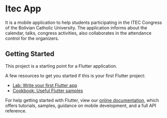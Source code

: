 # Itec App

It is a mobile application to help students participating in the ITEC Congress of the Bolivian Catholic University. The application informs about the calendar, talks, congress activities, also collaborates in the attendance control for the organizers.

## Getting Started

This project is a starting point for a Flutter application.

A few resources to get you started if this is your first Flutter project:

- [Lab: Write your first Flutter app](https://flutter.dev/docs/get-started/codelab)
- [Cookbook: Useful Flutter samples](https://flutter.dev/docs/cookbook)

For help getting started with Flutter, view our
[online documentation](https://flutter.dev/docs), which offers tutorials,
samples, guidance on mobile development, and a full API reference.
